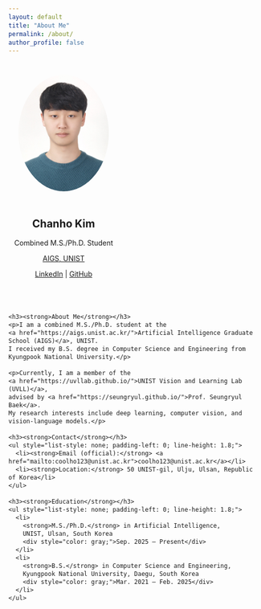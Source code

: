 ```yaml
---
layout: default
title: "About Me"
permalink: /about/
author_profile: false
---
```


<div style="display: flex; flex-wrap: wrap; gap: 40px; align-items: flex-start; margin-top: 40px;">

  <!-- Left Panel -->
  <div style="flex: 0 0 220px; text-align: center;">
    <img src="../images/about.jpg" alt="profile" style="border-radius: 50%; width: 180px; margin-bottom: 20px;">
    <h2><strong>Chanho Kim</strong></h2>
    <p>Combined M.S./Ph.D. Student</p>
    <p><a href="https://aigs.unist.ac.kr/">AIGS, UNIST</a></p>
    <p>
<!--       <a href="/assets/files/chanho_kim_cv.pdf"><strong>CV</strong></a> | -->
      <a href="https://linkedin.com/in/chanho-kim-891a542a2">LinkedIn</a> |
      <a href="https://github.com/coolho1129">GitHub</a>
    </p>
  </div>

  <!-- Right Panel -->
  <div style="flex: 1; min-width: 280px; max-width: 700px;">

    <h3><strong>About Me</strong></h3>
    <p>I am a combined M.S./Ph.D. student at the
    <a href="https://aigs.unist.ac.kr/">Artificial Intelligence Graduate School (AIGS)</a>, UNIST.  
    I received my B.S. degree in Computer Science and Engineering from Kyungpook National University.</p>

    <p>Currently, I am a member of the
    <a href="https://uvllab.github.io/">UNIST Vision and Learning Lab (UVLL)</a>,
    advised by <a href="https://seungryul.github.io/">Prof. Seungryul Baek</a>.  
    My research interests include deep learning, computer vision, and vision-language models.</p>

    <h3><strong>Contact</strong></h3>
    <ul style="list-style: none; padding-left: 0; line-height: 1.8;">
      <li><strong>Email (official):</strong> <a href="mailto:coolho123@unist.ac.kr">coolho123@unist.ac.kr</a></li>
      <li><strong>Location:</strong> 50 UNIST-gil, Ulju, Ulsan, Republic of Korea</li>
    </ul>

    <h3><strong>Education</strong></h3>
    <ul style="list-style: none; padding-left: 0; line-height: 1.8;">
      <li>
        <strong>M.S./Ph.D.</strong> in Artificial Intelligence,  
        UNIST, Ulsan, South Korea  
        <div style="color: gray;">Sep. 2025 – Present</div>
      </li>
      <li>
        <strong>B.S.</strong> in Computer Science and Engineering,  
        Kyungpook National University, Daegu, South Korea  
        <div style="color: gray;">Mar. 2021 – Feb. 2025</div>
      </li>
    </ul>

  </div>
</div>
